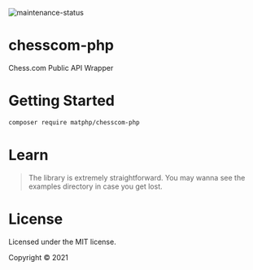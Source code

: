 ![maintenance-status](https://img.shields.io/badge/maintenance-deprecated-red.svg)

# chesscom-php

Chess.com Public API Wrapper

# Getting Started

```bash
composer require matphp/chesscom-php
```

# Learn

> The library is extremely straightforward. You may wanna see the examples directory in case you get lost.

# License

Licensed under the MIT license.

Copyright © 2021
